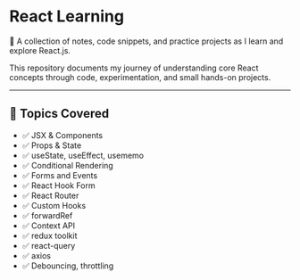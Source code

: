 # React Learning

📘 A collection of notes, code snippets, and practice projects as I learn and explore React.js.

This repository documents my journey of understanding core React concepts through code, experimentation, and small hands-on projects.

---

## 🧠 Topics Covered

- ✅ JSX & Components
- ✅ Props & State
- ✅ useState, useEffect, usememo
- ✅ Conditional Rendering
- ✅ Forms and Events
- ✅ React Hook Form
- ✅ React Router
- ✅ Custom Hooks
- ✅ forwardRef
- ✅ Context API
- ✅ redux toolkit
- ✅ react-query
- ✅ axios
- ✅ Debouncing, throttling

